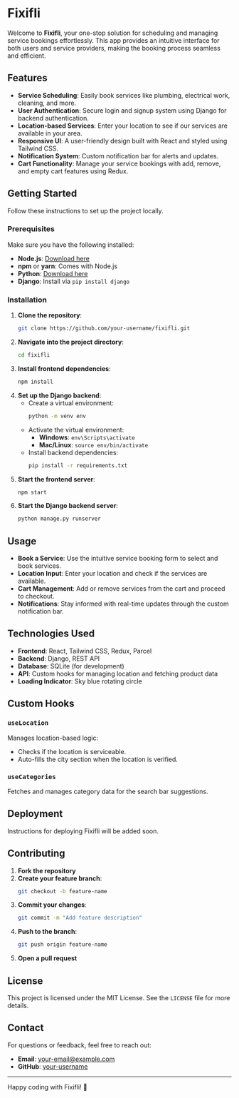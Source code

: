 
# Fixifli

Welcome to **Fixifli**, your one-stop solution for scheduling and managing service bookings effortlessly. This app provides an intuitive interface for both users and service providers, making the booking process seamless and efficient.

## Features

- **Service Scheduling**: Easily book services like plumbing, electrical work, cleaning, and more.
- **User Authentication**: Secure login and signup system using Django for backend authentication.
- **Location-based Services**: Enter your location to see if our services are available in your area.
- **Responsive UI**: A user-friendly design built with React and styled using Tailwind CSS.
- **Notification System**: Custom notification bar for alerts and updates.
- **Cart Functionality**: Manage your service bookings with add, remove, and empty cart features using Redux.

## Getting Started

Follow these instructions to set up the project locally.

### Prerequisites

Make sure you have the following installed:

- **Node.js**: [Download here](https://nodejs.org/)
- **npm** or **yarn**: Comes with Node.js
- **Python**: [Download here](https://www.python.org/)
- **Django**: Install via `pip install django`

### Installation

1. **Clone the repository**:
   ```bash
   git clone https://github.com/your-username/fixifli.git
   ```
2. **Navigate into the project directory**:
   ```bash
   cd fixifli
   ```
3. **Install frontend dependencies**:
   ```bash
   npm install
   ```
4. **Set up the Django backend**:
   - Create a virtual environment:
     ```bash
     python -m venv env
     ```
   - Activate the virtual environment:
     - **Windows**: `env\Scripts\activate`
     - **Mac/Linux**: `source env/bin/activate`
   - Install backend dependencies:
     ```bash
     pip install -r requirements.txt
     ```
5. **Start the frontend server**:
   ```bash
   npm start
   ```
6. **Start the Django backend server**:
   ```bash
   python manage.py runserver
   ```

## Usage

- **Book a Service**: Use the intuitive service booking form to select and book services.
- **Location Input**: Enter your location and check if the services are available.
- **Cart Management**: Add or remove services from the cart and proceed to checkout.
- **Notifications**: Stay informed with real-time updates through the custom notification bar.

## Technologies Used

- **Frontend**: React, Tailwind CSS, Redux, Parcel
- **Backend**: Django, REST API
- **Database**: SQLite (for development)
- **API**: Custom hooks for managing location and fetching product data
- **Loading Indicator**: Sky blue rotating circle

## Custom Hooks

### `useLocation`

Manages location-based logic:
- Checks if the location is serviceable.
- Auto-fills the city section when the location is verified.

### `useCategories`

Fetches and manages category data for the search bar suggestions.

## Deployment

Instructions for deploying Fixifli will be added soon.

## Contributing

1. **Fork the repository**
2. **Create your feature branch**:
   ```bash
   git checkout -b feature-name
   ```
3. **Commit your changes**:
   ```bash
   git commit -m "Add feature description"
   ```
4. **Push to the branch**:
   ```bash
   git push origin feature-name
   ```
5. **Open a pull request**

## License

This project is licensed under the MIT License. See the `LICENSE` file for more details.

## Contact

For questions or feedback, feel free to reach out:

- **Email**: your-email@example.com
- **GitHub**: [your-username](https://github.com/your-username)

---

Happy coding with Fixifli! 🚀

